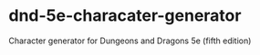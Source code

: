dnd-5e-characater-generator
===========================

Character generator for Dungeons and Dragons 5e (fifth edition)
